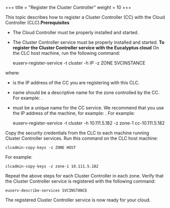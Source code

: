 +++
title = "Register the Cluster Controller"
weight = 10
+++

This topic describes how to register a Cluster Controller (CC) with the Cloud Controller (CLC).**Prerequisites** 

* The Cloud Controller must be properly installed and started. 
* The Cluster Controller service must be properly installed and started. 
**To register the Cluster Controller service with the Eucalyptus cloud** On the CLC host machine, run the following command: 

    euserv-register-service -t cluster -h IP -z ZONE SVCINSTANCE

where: 



* is the IP address of the CC you are registering with this CLC. 
* name should be a descriptive name for the zone controlled by the CC. For example: . 
* must be a unique name for the CC service. We recommend that you use the IP address of the machine, for example: . 
For example: 



    euserv-register-service -t cluster -h 10.111.5.182 -z zone-1 cc-10.111.5.182

Copy the security credentials from the CLC to each machine running Cluster Controller services. Run this command on the CLC host machine: 

    clcadmin-copy-keys -z ZONE HOST

For example: 



    clcadmin-copy-keys -z zone-1 10.111.5.182

Repeat the above steps for each Cluster Controller in each zone. Verify that the Cluster Controller service is registered with the following command: 

    euserv-describe-services SVCINSTANCE

The registered Cluster Controller service is now ready for your cloud. 

